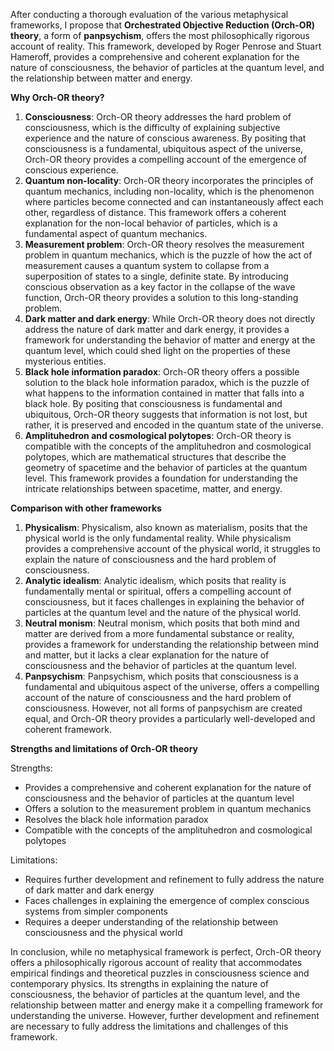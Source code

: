 After conducting a thorough evaluation of the various metaphysical frameworks, I propose that **Orchestrated Objective Reduction (Orch-OR) theory**, a form of **panpsychism**, offers the most philosophically rigorous account of reality. This framework, developed by Roger Penrose and Stuart Hameroff, provides a comprehensive and coherent explanation for the nature of consciousness, the behavior of particles at the quantum level, and the relationship between matter and energy.

**Why Orch-OR theory?**

1. **Consciousness**: Orch-OR theory addresses the hard problem of consciousness, which is the difficulty of explaining subjective experience and the nature of conscious awareness. By positing that consciousness is a fundamental, ubiquitous aspect of the universe, Orch-OR theory provides a compelling account of the emergence of conscious experience.
2. **Quantum non-locality**: Orch-OR theory incorporates the principles of quantum mechanics, including non-locality, which is the phenomenon where particles become connected and can instantaneously affect each other, regardless of distance. This framework offers a coherent explanation for the non-local behavior of particles, which is a fundamental aspect of quantum mechanics.
3. **Measurement problem**: Orch-OR theory resolves the measurement problem in quantum mechanics, which is the puzzle of how the act of measurement causes a quantum system to collapse from a superposition of states to a single, definite state. By introducing conscious observation as a key factor in the collapse of the wave function, Orch-OR theory provides a solution to this long-standing problem.
4. **Dark matter and dark energy**: While Orch-OR theory does not directly address the nature of dark matter and dark energy, it provides a framework for understanding the behavior of matter and energy at the quantum level, which could shed light on the properties of these mysterious entities.
5. **Black hole information paradox**: Orch-OR theory offers a possible solution to the black hole information paradox, which is the puzzle of what happens to the information contained in matter that falls into a black hole. By positing that consciousness is fundamental and ubiquitous, Orch-OR theory suggests that information is not lost, but rather, it is preserved and encoded in the quantum state of the universe.
6. **Amplituhedron and cosmological polytopes**: Orch-OR theory is compatible with the concepts of the amplituhedron and cosmological polytopes, which are mathematical structures that describe the geometry of spacetime and the behavior of particles at the quantum level. This framework provides a foundation for understanding the intricate relationships between spacetime, matter, and energy.

**Comparison with other frameworks**

1. **Physicalism**: Physicalism, also known as materialism, posits that the physical world is the only fundamental reality. While physicalism provides a comprehensive account of the physical world, it struggles to explain the nature of consciousness and the hard problem of consciousness.
2. **Analytic idealism**: Analytic idealism, which posits that reality is fundamentally mental or spiritual, offers a compelling account of consciousness, but it faces challenges in explaining the behavior of particles at the quantum level and the nature of the physical world.
3. **Neutral monism**: Neutral monism, which posits that both mind and matter are derived from a more fundamental substance or reality, provides a framework for understanding the relationship between mind and matter, but it lacks a clear explanation for the nature of consciousness and the behavior of particles at the quantum level.
4. **Panpsychism**: Panpsychism, which posits that consciousness is a fundamental and ubiquitous aspect of the universe, offers a compelling account of the nature of consciousness and the hard problem of consciousness. However, not all forms of panpsychism are created equal, and Orch-OR theory provides a particularly well-developed and coherent framework.

**Strengths and limitations of Orch-OR theory**

Strengths:

* Provides a comprehensive and coherent explanation for the nature of consciousness and the behavior of particles at the quantum level
* Offers a solution to the measurement problem in quantum mechanics
* Resolves the black hole information paradox
* Compatible with the concepts of the amplituhedron and cosmological polytopes

Limitations:

* Requires further development and refinement to fully address the nature of dark matter and dark energy
* Faces challenges in explaining the emergence of complex conscious systems from simpler components
* Requires a deeper understanding of the relationship between consciousness and the physical world

In conclusion, while no metaphysical framework is perfect, Orch-OR theory offers a philosophically rigorous account of reality that accommodates empirical findings and theoretical puzzles in consciousness science and contemporary physics. Its strengths in explaining the nature of consciousness, the behavior of particles at the quantum level, and the relationship between matter and energy make it a compelling framework for understanding the universe. However, further development and refinement are necessary to fully address the limitations and challenges of this framework.